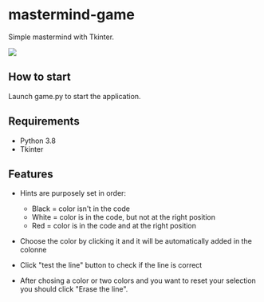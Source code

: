 # mastermind-game

Simple mastermind with Tkinter.


![](https://i.imgur.com/CTwNBgM.png)


## How to start
Launch game.py to start the application.

## Requirements
- Python 3.8
- Tkinter

## Features
- Hints are purposely set in order:
  - Black = color isn't in the code
  - White = color is in the code, but not at the right position
  - Red = color is in the code and at the right position
  
- Choose the color by clicking it and it will be automatically added in the colonne
- Click "test the line" button to check if the line is correct
- After chosing a color or two colors and you want to reset your selection you should click "Erase the line".
